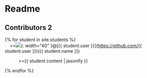 # Readme 
## Contributors 2

{% for student in site.students %} <br />
&nbsp;&nbsp;&nbsp;&nbsp;>><img src="{{ student.image }}">{: width="40" }@[{{ student.user }}](https://github.com/{{ student.user }})({{ student.name }})

&nbsp;&nbsp;&nbsp;&nbsp;&nbsp;&nbsp;&nbsp;&nbsp;&nbsp;&nbsp; >>{{ student.content | jasonify }}

{% endfor %}
